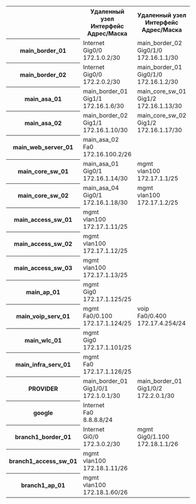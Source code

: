 
<table>
    <tr>
        <th>  </th>
        <th> Удаленный узел <br/> Интерфейс <br/> Адрес/Маска </th>
        <th> Удаленный узел <br/> Интерфейс <br/> Адрес/Маска </th>
        <th> Удаленный узел <br/> Интерфейс <br/> Адрес/Маска </th>
        <th> Удаленный узел <br/> Интерфейс <br/> Адрес/Маска </th>
        <th> Удаленный узел <br/> Интерфейс <br/> Адрес/Маска </th>
        <th> Удаленный узел <br/> Интерфейс <br/> Адрес/Маска </th>
        <th> Удаленный узел <br/> Интерфейс <br/> Адрес/Маска </th>
        <th> Удаленный узел <br/> Интерфейс <br/> Адрес/Маска </th>
        <th> Удаленный узел <br/> Интерфейс <br/> Адрес/Маска </th>
        <th> AS </th>
    </tr>
    <tr>
        <th> main_border_01 </th>
        <td> Internet <br/> Gig0/0 <br/> 172.1.0.2/30 </td>
        <td> main_border_02 <br/> Gig0/1/0 <br/> 172.16.1.1/30 </td>
        <td> main_asa_01 <br/> Gig0/1 <br/> 172.16.1.5/30 </td>
        <td> mgmt <br/> Lo0 <br/> 172.16.255.1/32 </td>
        <td> branch1_border_01 <br/> Tun13 <br/> 172.16.2.1/30 </td>
        <td>  </td>
        <td>  </td>
        <td>  </td>
        <td>  </td>
        <td> 65200 </td>
    </tr>
    <tr>
        <th> main_border_02 </th>
        <td> Internet <br/> Gig0/0 <br/> 172.2.0.2/30 </td>
        <td> main_border_01 <br/> Gig0/1/0 <br/> 172.16.1.2/30 </td>
        <td> main_asa_02 <br/> Gig0/1 <br/> 172.16.1.9/30 </td>
        <td> mgmt <br/> Lo0 <br/> 172.16.255.2/32 </td>
        <td> branch1_border_01 <br/> Tun23 <br/> 172.16.2.5/30 </td>
        <td>  </td>
        <td>  </td>
        <td>  </td>
        <td>  </td>
        <td> 65200 </td>
    </tr>
    <tr>
        <th> main_asa_01 </th>
        <td> main_border_01 <br/> Gig1/1 <br/> 172.16.1.6/30 </td>
        <td> main_core_sw_01 <br/> Gig1/2 <br/> 172.16.1.13/30 </td>
        <td> mgmt <br/> Gig1/2 <br/> 172.16.1.13/30 </td>
        <td>  </td>
        <td>  </td>
        <td>  </td>
        <td>  </td>
        <td>  </td>
        <td>  </td>
        <td>  </td>
    </tr>
    <tr>
        <th> main_asa_02 </th>
        <td> main_border_02 <br/> Gig1/1 <br/> 172.16.1.10/30 </td>
        <td> main_core_sw_02 <br/> Gig1/2 <br/> 172.16.1.17/30 </td>
        <td> mgmt <br/> Gig1/2 <br/> 172.16.1.17/30 </td>
        <td> main_web_server_01 <br/> Gig1/3 <br/> 172.16.100.1/26 </td>
        <td>  </td>
        <td>  </td>
        <td>  </td>
        <td>  </td>
        <td>  </td>
        <td>  </td>
    </tr>
    <tr>
        <th> main_web_server_01 </th>
        <td> main_asa_02 <br/> Fa0 <br/> 172.16.100.2/26 </td>
        <td>  </td>
        <td>  </td>
        <td>  </td>
        <td>  </td>
        <td>  </td>
        <td>  </td>
        <td>  </td>
        <td>  </td>
        <td>  </td>
    </tr>
    <tr>
        <th> main_core_sw_01 </th>
        <td> main_asa_01 <br/> Gig0/1 <br/> 172.16.1.14/30 </td>
        <td> mgmt <br/> vlan100 <br/> 172.17.1.1/25 </td>
        <td> users <br/> vlan200 <br/> 172.17.2.1/24 </td>
        <td> wlan <br/> vlan300 <br/> 172.17.3.1/24 </td>
        <td> voip <br/> vlan400 <br/> 172.17.4.1/24 </td>
        <td> print <br/> vlan500 <br/> 172.17.5.1/25 </td>
        <td> ospf <br/> vlan999 <br/> 172.16.1.21/30 </td>
        <td> mgmt <br/> Lo0 <br/> 172.16.255.3/32 </td>
        <td>  </td>
        <td>  </td>
    </tr>
    <tr>
        <th> main_core_sw_02 </th>
        <td> main_asa_04 <br/> Gig0/1 <br/> 172.16.1.18/30 </td>
        <td> mgmt <br/> vlan100 <br/> 172.17.1.2/25 </td>
        <td> users <br/> vlan200 <br/> 172.17.2.2/24 </td>
        <td> wlan <br/> vlan300 <br/> 172.17.3.2/24 </td>
        <td> voip <br/> vlan400 <br/> 172.17.4.2/24 </td>
        <td> print <br/> vlan500 <br/> 172.17.5.2/25 </td>
        <td> ospf <br/> vlan999 <br/> 172.16.1.22/30 </td>
        <td> mgmt <br/> Lo0 <br/> 172.16.255.4/32 </td>
        <td>  </td>
        <td>  </td>
    </tr>
    <tr>
        <th> main_access_sw_01 </th>
        <td> mgmt <br/> vlan100 <br/> 172.17.1.11/25 </td>
        <td>  </td>
        <td>  </td>
        <td>  </td>
        <td>  </td>
        <td>  </td>
        <td>  </td>
        <td>  </td>
        <td>  </td>
        <td>  </td>
    </tr>
    <tr>
        <th> main_access_sw_02 </th>
        <td> mgmt <br/> vlan100 <br/> 172.17.1.12/25 </td>
        <td>  </td>
        <td>  </td>
        <td>  </td>
        <td>  </td>
        <td>  </td>
        <td>  </td>
        <td>  </td>
        <td>  </td>
        <td>  </td>
    </tr>
    <tr>
        <th> main_access_sw_03 </th>
        <td> mgmt <br/> vlan100 <br/> 172.17.1.13/25 </td>
        <td>  </td>
        <td>  </td>
        <td>  </td>
        <td>  </td>
        <td>  </td>
        <td>  </td>
        <td>  </td>
        <td>  </td>
        <td>  </td>
    </tr>
    <tr>
        <th> main_ap_01 </th>
        <td> mgmt <br/> Gig0 <br/> 172.17.1.125/25 </td>
        <td>  </td>
        <td>  </td>
        <td>  </td>
        <td>  </td>
        <td>  </td>
        <td>  </td>
        <td>  </td>
        <td>  </td>
        <td>  </td>
    </tr>
    <tr>
        <th> main_voip_serv_01 </th>
        <td> mgmt <br/> Fa0/0.100 <br/> 172.17.1.124/25 </td>
        <td> voip <br/> Fa0/0.400 <br/> 172.17.4.254/24 </td>
        <td>  </td>
        <td>  </td>
        <td>  </td>
        <td>  </td>
        <td>  </td>
        <td>  </td>
        <td>  </td>
        <td>  </td>
    </tr>
    <tr>
        <th> main_wlc_01 </th>
        <td> mgmt <br/> Gig0 <br/> 172.17.1.101/25 </td>
        <td>  </td>
        <td>  </td>
        <td>  </td>
        <td>  </td>
        <td>  </td>
        <td>  </td>
        <td>  </td>
        <td>  </td>
        <td>  </td>
    </tr>
    <tr>
        <th> main_infra_serv_01 </th>
        <td> mgmt <br/> Fa0 <br/> 172.17.1.126/25 </td>
        <td>  </td>
        <td>  </td>
        <td>  </td>
        <td>  </td>
        <td>  </td>
        <td>  </td>
        <td>  </td>
        <td>  </td>
        <td>  </td>
    </tr>
    <tr>
        <th> PROVIDER </th>
        <td> main_border_01 <br/> Gig1/0/1 <br/> 172.1.0.1/30 </td>
        <td> main_border_01 <br/> Gig1/0/2 <br/> 172.2.0.1/30 </td>
        <td> branch1_border_01 <br/> Gig1/0/3 <br/> 172.3.0.1/30 </td>
        <td> google <br/> Gig1/0/4 <br/> 8.8.8.1/24 </td>
        <td>  </td>
        <td>  </td>
        <td>  </td>
        <td>  </td>
        <td>  </td>
        <td>  </td>
    </tr>
    <tr>
        <th> google </th>
        <td> Internet <br/> Fa0 <br/> 8.8.8.8/24 </td>
        <td>  </td>
        <td>  </td>
        <td>  </td>
        <td>  </td>
        <td>  </td>
        <td>  </td>
        <td>  </td>
        <td>  </td>
        <td>  </td>
    </tr>
    <tr>
        <th> branch1_border_01 </th>
        <td> Internet <br/> Gi0/0 <br/> 172.3.0.2/30 </td>
        <td> mgmt <br/> Gig0/1.100 <br/> 172.18.1.1/26 </td>
        <td> users <br/> Gig0/1.201 <br/> 172.18.2.1/25 </td>
        <td> wlan <br/> Gig0/1.301 <br/> 172.18.3.1/25 </td>
        <td> voip <br/> Gig0/1.401 <br/> 172.18.4.1/25 </td>
        <td> print <br/> Gig0/1.501 <br/> 172.18.5.1/26 </td>
        <td> main_border_01 <br/> Tun31 <br/> 172.16.2.2/30 </td>
        <td> main_border_02 <br/> Tun32 <br/> 172.16.2.6/30 </td>
        <td> mgmt <br/> Lo0 <br/> 172.16.255.10/32 </td>
        <td> 65200 </td>
    </tr>
    <tr>
        <th> branch1_access_sw_01 </th>
        <td> mgmt <br/> vlan100 <br/> 172.18.1.11/26 </td>
        <td>  </td>
        <td>  </td>
        <td>  </td>
        <td>  </td>
        <td>  </td>
        <td>  </td>
        <td>  </td>
        <td>  </td>
        <td>  </td>
    </tr>
    <tr>
        <th> branch1_ap_01 </th>
        <td> mgmt <br/> vlan100 <br/> 172.18.1.60/26 </td>
        <td>  </td>
        <td>  </td>
        <td>  </td>
        <td>  </td>
        <td>  </td>
        <td>  </td>
        <td>  </td>
        <td>  </td>
        <td>  </td>
    </tr>
</table>

